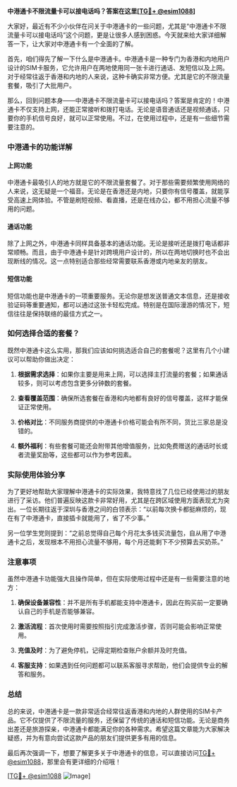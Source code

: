 **中港通卡不限流量卡可以接电话吗？答案在这里[[TG💪+ @esim1088](https://t.me/s/esim1088)]**

大家好，最近有不少小伙伴在问关于中港通卡的一些问题，尤其是“中港通卡不限流量卡可以接电话吗”这个问题，更是让很多人感到困惑。今天就来给大家详细解答一下，让大家对中港通卡有一个全面的了解。

首先，咱们得先了解一下什么是中港通卡。中港通卡是一种专门为香港和内地用户设计的SIM卡服务，它允许用户在两地使用同一张卡进行通话、发短信以及上网。对于经常往返于香港和内地的人来说，这种卡确实非常方便。尤其是它的不限流量套餐，吸引了大批用户。

那么，回到问题本身——中港通卡不限流量卡可以接电话吗？答案是肯定的！中港通卡不仅支持上网，还能正常接听和拨打电话。无论是语音通话还是视频通话，只要你的手机信号良好，就可以正常使用。不过，在使用过程中，还是有一些细节需要注意的。

### 中港通卡的功能详解

#### 上网功能
中港通卡最吸引人的地方就是它的不限流量套餐了。对于那些需要频繁使用网络的人来说，这无疑是一个福音。无论是在香港还是内地，只要你有信号覆盖，就能享受高速上网体验。不管是刷短视频、看直播，还是在线办公，都不用担心流量不够用的问题。

#### 通话功能
除了上网之外，中港通卡同样具备基本的通话功能。无论是接听还是拨打电话都非常顺畅。而且，由于中港通卡是针对跨境用户设计的，所以在两地切换时也不会出现断线的情况。这一点特别适合那些经常需要联系香港或内地亲友的朋友。

#### 短信功能
短信功能也是中港通卡的一项重要服务。无论你是想发送普通文本信息，还是接收验证码等重要通知，都可以通过这张卡轻松完成。特别是在国际漫游的情况下，短信往往是保持联络的最佳方式之一。

### 如何选择合适的套餐？

既然中港通卡这么实用，那我们应该如何挑选适合自己的套餐呢？这里有几个小建议可以帮助你做出决定：

1. **根据需求选择**：如果你主要是用来上网，可以选择主打流量的套餐；如果通话较多，则可以考虑包含更多分钟数的套餐。
   
2. **查看覆盖范围**：确保所选套餐在香港和内地都有良好的信号覆盖，这样才能保证正常使用。

3. **价格对比**：不同服务商提供的中港通卡价格可能会有所不同，货比三家总是没错的。

4. **额外福利**：有些套餐可能还会附带其他增值服务，比如免费赠送的通话时长或者流量奖励等，这些都可以作为参考因素。

### 实际使用体验分享

为了更好地帮助大家理解中港通卡的实际效果，我特意找了几位已经使用过的朋友进行了采访。他们普遍反映这款卡非常好用，尤其是在跨区域使用方面表现尤为突出。一位长期往返于深圳与香港之间的白领表示：“以前每次换卡都挺麻烦的，现在有了中港通卡，直接插卡就能用了，省了不少事。”

另一位学生党则提到：“之前总觉得自己每个月花太多钱买流量包，自从用了中港通卡之后，发现根本不用担心流量不够用，每个月还能剩下不少预算去买奶茶。”

### 注意事项

虽然中港通卡功能强大且操作简单，但在实际使用过程中还是有一些需要注意的地方：

1. **确保设备兼容性**：并不是所有手机都能支持中港通卡，因此在购买前一定要确认自己的手机是否能够兼容。

2. **激活流程**：首次使用时需要按照指引完成激活步骤，否则可能会影响正常使用。

3. **充值及时**：为了避免停机，记得定期检查账户余额并及时充值。

4. **客服支持**：如果遇到任何问题都可以联系客服寻求帮助，他们会提供专业的解答和服务。

### 总结

总的来说，中港通卡是一款非常适合经常往返香港和内地的人群使用的SIM卡产品。它不仅提供了不限流量的服务，还保留了传统的通话和短信功能。无论是商务出差还是旅游探亲，中港通卡都能满足你的各种需求。希望这篇文章能为大家解决疑惑，并为有意向尝试这款产品的朋友们提供更多有用的信息。

最后再次强调一下，想要了解更多关于中港通卡的信息，可以直接访问[TG💪+ @esim1088](https://t.me/s/esim1088)，那里会有更详细的介绍哦！

[[TG💪+ @esim1088](https://t.me/s/esim1088) ![Image](https://i.postimg.cc/4NQfJmqS/Snipaste-2025-05-13-00-14-12.png)]